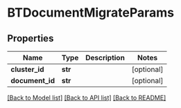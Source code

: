 # BTDocumentMigrateParams

## Properties
Name | Type | Description | Notes
------------ | ------------- | ------------- | -------------
**cluster_id** | **str** |  | [optional] 
**document_id** | **str** |  | [optional] 

[[Back to Model list]](../README.md#documentation-for-models) [[Back to API list]](../README.md#documentation-for-api-endpoints) [[Back to README]](../README.md)



